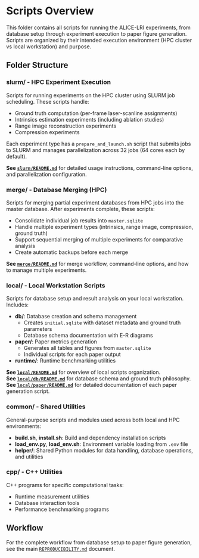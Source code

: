 # Scripts Overview

This folder contains all scripts for running the ALICE-LRI experiments, from database setup through experiment execution to paper figure generation. Scripts are organized by their intended execution environment (HPC cluster vs local workstation) and purpose.

## Folder Structure

### **slurm/** - HPC Experiment Execution

Scripts for running experiments on the HPC cluster using SLURM job scheduling. These scripts handle:
- Ground truth computation (per-frame laser-scanline assignments)
- Intrinsics estimation experiments (including ablation studies)
- Range image reconstruction experiments
- Compression experiments

Each experiment type has a `prepare_and_launch.sh` script that submits jobs to SLURM and manages parallelization across 32 jobs (64 cores each by default).

**See [`slurm/README.md`](slurm/README.md)** for detailed usage instructions, command-line options, and parallelization configuration.

### **merge/** - Database Merging (HPC)

Scripts for merging partial experiment databases from HPC jobs into the master database. After experiments complete, these scripts:
- Consolidate individual job results into `master.sqlite`
- Handle multiple experiment types (intrinsics, range image, compression, ground truth)
- Support sequential merging of multiple experiments for comparative analysis
- Create automatic backups before each merge

**See [`merge/README.md`](merge/README.md)** for merge workflow, command-line options, and how to manage multiple experiments.

### **local/** - Local Workstation Scripts

Scripts for database setup and result analysis on your local workstation. Includes:
- **db/**: Database creation and schema management
  - Creates `initial.sqlite` with dataset metadata and ground truth parameters
  - Database schema documentation with E-R diagrams
- **paper/**: Paper metrics generation
  - Generates all tables and figures from `master.sqlite`
  - Individual scripts for each paper output
- **runtime/**: Runtime benchmarking utilities

**See [`local/README.md`](local/README.md)** for overview of local scripts organization.  
**See [`local/db/README.md`](local/db/README.md)** for database schema and ground truth philosophy.  
**See [`local/paper/README.md`](local/paper/README.md)** for detailed documentation of each paper generation script.

### **common/** - Shared Utilities

General-purpose scripts and modules used across both local and HPC environments:
- **build.sh**, **install.sh**: Build and dependency installation scripts
- **load_env.py**, **load_env.sh**: Environment variable loading from `.env` file
- **helper/**: Shared Python modules for data handling, database operations, and utilities

### **cpp/** - C++ Utilities

C++ programs for specific computational tasks:
- Runtime measurement utilities
- Database interaction tools
- Performance benchmarking programs

## Workflow

For the complete workflow from database setup to paper figure generation, see the main [`REPRODUCIBILITY.md`](../REPRODUCIBILITY.md) document.